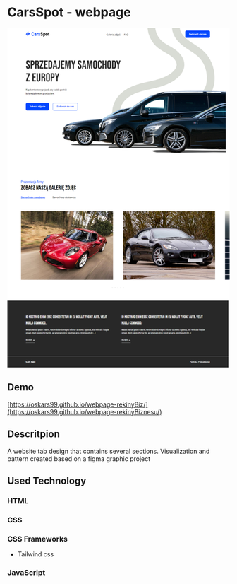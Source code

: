 # CarsSpot - webpage

![Page](src/images/website.png)

## Demo
[https://oskars99.github.io/webpage-rekinyBiz/](https://oskars99.github.io/webpage-rekinyBiznesu/)

## Descritpion
A website tab design that contains several sections. Visualization and pattern created based on a figma graphic project

## Used Technology
### HTML
### CSS
### CSS Frameworks
   - Tailwind css
### JavaScript
